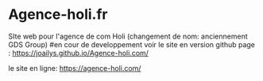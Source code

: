# Agence-holi.fr
SIte web pour l'agence de com Holi (changement de nom: anciennement GDS Group) #en cour de developpement
voir le site en version github page : https://joailys.github.io/Agence-holi.com/

le site en ligne: https://agence-holi.com/

